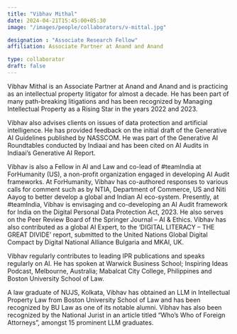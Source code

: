 ```yaml
---
title: "Vibhav Mithal"
date: 2024-04-21T15:45:00+05:30
image: "/images/people/collaborators/v-mittal.jpg"

designation : "Associate Research Fellow"
affiliation: Associate Partner at Anand and Anand

type: collaborator
draft: false
---
```


Vibhav Mithal is an Associate Partner at Anand and Anand and is practicing as an intellectual property litigator for almost a decade. He has been part of many path-breaking litigations and has been recognized by Managing Intellectual Property as a Rising Star in the years 2022 and 2023.

Vibhav also advises clients on issues of data protection and artificial intelligence. He has provided feedback on the initial draft of the Generative AI Guidelines published by NASSCOM. He was part of the Generative AI Roundtables conducted by Indiaai and has been cited on AI Audits in Indiaai’s Generative AI Report.

Vibhav is also a Fellow in AI and Law and co-lead of #teamIndia at ForHumanity (US), a non-profit organization engaged in developing AI Audit frameworks. At ForHumanity, Vibhav has co-authored responses to various calls for comment such as by NTIA, Department of Commerce, US and Niti Aayog to better develop a global and Indian AI eco-system. Presently, at #teamIndia, Vibhav is envisaging and co-developing an AI Audit framework for India on the Digital Personal Data Protection Act, 2023. He also serves on the Peer Review Board of the Springer Journal – AI &amp; Ethics. Vibhav has also contributed as a global AI Expert, to the ‘DIGITAL LITERACY – THE GREAT DIVIDE’ report, submitted to the United Nations Global Digital Compact by Digital National Alliance Bulgaria and MKAI, UK.

Vibhav regularly contributes to leading IPR publications and speaks regularly on AI. He has spoken at Warwick Business School; Inspiring Ideas Podcast, Melbourne, Australia; Mabalcat City College, Philippines and Boston University School of Law.

A law graduate of NUJS, Kolkata, Vibhav has obtained an LLM in Intellectual Property Law from Boston University School of Law and has been recognized by BU Law as one of its notable alumni. Vibhav has also been recognized by the National Jurist in an article titled “Who’s Who of Foreign Attorneys”, amongst 15 prominent LLM graduates.